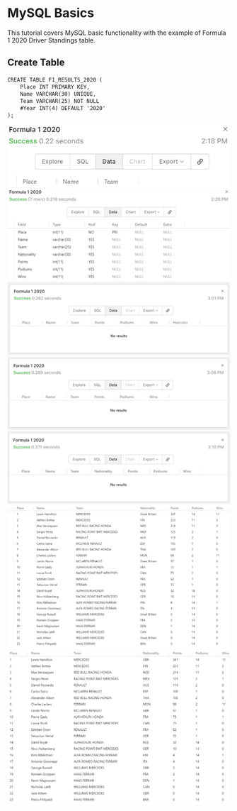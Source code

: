 # MySQL Basics


This tutorial covers MySQL basic functionality with the example of Formula 1 2020 Driver Standings table.

## Create Table


```
CREATE TABLE F1_RESULTS_2020 (
    Place INT PRIMARY KEY,
    Name VARCHAR(30) UNIQUE,
    Team VARCHAR(25) NOT NULL
    #Year INT(4) DEFAULT '2020'
);
```



![Screenshot](/Images/1-4.png)
![Screenshot](/Images/1-5.png)
![Screenshot](/Images/1-7.png)
![Screenshot](/Images/1-8.png)
![Screenshot](/Images/1-9.png)
![Screenshot](/Images/1-10.png)
![Screenshot](/Images/untitled.jpg)



